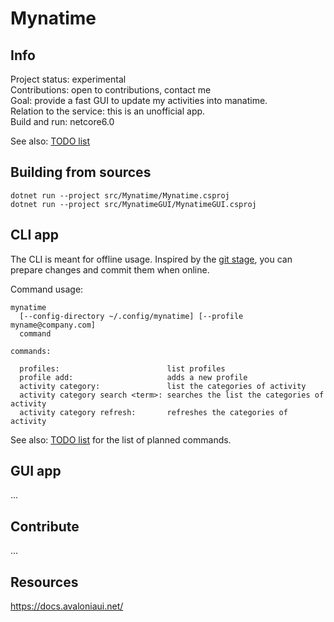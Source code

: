 
Mynatime
====================

Info
-------------

Project status:          experimental    
Contributions:           open to contributions, contact me    
Goal:                    provide a fast GUI to update my activities into manatime.    
Relation to the service: this is an unofficial app.   
Build and run:           netcore6.0   

See also: [TODO list](TODO.md)


Building from sources
-------------

```
dotnet run --project src/Mynatime/Mynatime.csproj
dotnet run --project src/MynatimeGUI/MynatimeGUI.csproj
```


CLI app
-------------

The CLI is meant for offline usage. Inspired by the [git stage](https://git-scm.com/book/en/v2/Git-Basics-Recording-Changes-to-the-Repository), you can prepare changes and commit them when online. 

Command usage:

```
mynatime 
  [--config-directory ~/.config/mynatime] [--profile myname@company.com]
  command

commands:

  profiles:                        list profiles
  profile add:                     adds a new profile
  activity category:               list the categories of activity
  activity category search <term>: searches the list the categories of activity
  activity category refresh:       refreshes the categories of activity
```

See also: [TODO list](TODO.md) for the list of planned commands. 


GUI app
-------------

...



Contribute
-------------

...


Resources
-------------

https://docs.avaloniaui.net/  







